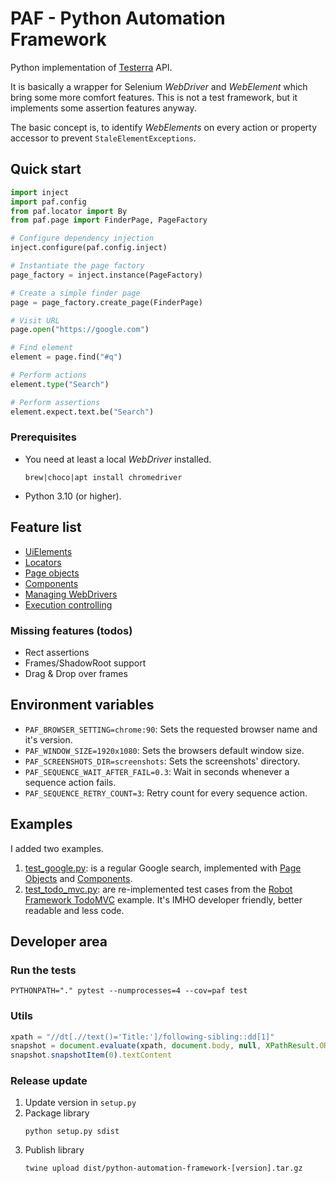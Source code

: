 # PAF - Python Automation Framework

Python implementation of [Testerra](https://github.com/telekom/testerra) API.

It is basically a wrapper for Selenium *WebDriver* and *WebElement* which bring some more comfort features.
This is not a test framework, but it implements some assertion features anyway.

The basic concept is, to identify *WebElements* on every action or property accessor to prevent `StaleElementExceptions`.

## Quick start

```python
import inject
import paf.config
from paf.locator import By
from paf.page import FinderPage, PageFactory

# Configure dependency injection
inject.configure(paf.config.inject)

# Instantiate the page factory
page_factory = inject.instance(PageFactory)

# Create a simple finder page
page = page_factory.create_page(FinderPage)

# Visit URL
page.open("https://google.com")

# Find element
element = page.find("#q")

# Perform actions
element.type("Search")

# Perform assertions
element.expect.text.be("Search")
```

### Prerequisites

- You need at least a local *WebDriver* installed.
   ```shell
   brew|choco|apt install chromedriver
   ```

- Python 3.10 (or higher).

## Feature list

- [UiElements](doc/uielement.md)
- [Locators](doc/locators.md)
- [Page objects](doc/pages.md)
- [Components](doc/components.md)
- [Managing WebDrivers](doc/webdriver.md)
- [Execution controlling](doc/control.md)

### Missing features (todos)

- Rect assertions
- Frames/ShadowRoot support
- Drag & Drop over frames

## Environment variables

* `PAF_BROWSER_SETTING=chrome:90`: Sets the requested browser name and it's version.
* `PAF_WINDOW_SIZE=1920x1080`: Sets the browsers default window size.
* `PAF_SCREENSHOTS_DIR=screenshots`: Sets the screenshots' directory.
* `PAF_SEQUENCE_WAIT_AFTER_FAIL=0.3`: Wait in seconds whenever a sequence action fails. 
* `PAF_SEQUENCE_RETRY_COUNT=3`: Retry count for every sequence action.

## Examples

I added two examples.

1. [test_google.py](examples/test_google.py): is a regular Google search, implemented with [Page Objects](doc/pages.md) and [Components](doc/components.md). 
2. [test_todo_mvc.py](examples/test_todo_mvc.py): are re-implemented test cases from the [Robot Framework TodoMVC](https://docs.robotframework.org/docs/examples/todo) example. It's IMHO developer friendly, better readable and less code. 


## Developer area
### Run the tests
```shell
PYTHONPATH="." pytest --numprocesses=4 --cov=paf test
```

### Utils

```javascript
xpath = "//dt[.//text()='Title:']/following-sibling::dd[1]"
snapshot = document.evaluate(xpath, document.body, null, XPathResult.ORDERED_NODE_SNAPSHOT_TYPE)
snapshot.snapshotItem(0).textContent
```

### Release update
1. Update version in `setup.py`
2. Package library
    ```shell
    python setup.py sdist
    ```
3. Publish library
    ```shell
    twine upload dist/python-automation-framework-[version].tar.gz
    ```
